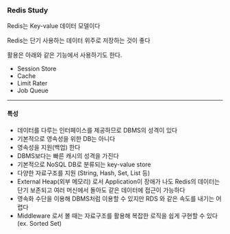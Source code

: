 ### Redis Study

Redis는 Key-value 데이터 모델이다

Redis는 단기 사용하는 데이터 위주로 저장하는 것이 좋다

활용은 아래와 같은 기능에서 사용하기도 한다.
- Session Store
- Cache
- Limit Rater
- Job Queue

---

#### 특성

- 데이터를 다루는 인터페이스를 제공하므로 DBMS의 성격이 있다
- 기본적으로 영속성을 위한 DB는 아니다
- 영속성을 지원(백업) 한다
- DBMS보다는 빠른 캐시의 성격을 가진다
- 기본적으로 NoSQL DB로 분류되는 key-value store
- 다양한 자료구조를 지원 (String, Hash, Set, List 등)
- External Heap(외부 메모리) 로서 Application이 장애가 나도 Redis의 데이터는 단기 보존되고 여러 머신에서 돌아도 같은 데이터에 접근이 가능하다
- 영속화 수단을 이용해 DBMS처럼 이용할 수 있지만 RDS 와 같은 속도를 내기는 어렵다
- Middleware 로서 볼 때는 자료구조를 활용해 복잡한 로직을 쉽게 구현할 수 있다 (ex. Sorted Set)